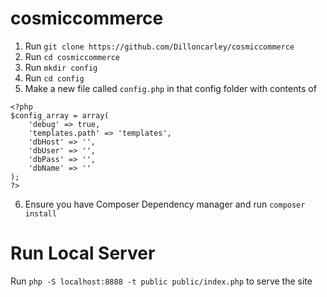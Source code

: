 # cosmiccommerce
1. Run `git clone https://github.com/Dilloncarley/cosmiccommerce`
2. Run `cd cosmiccommerce`
3. Run `mkdir config`
4. Run `cd config`
5. Make a new file called `config.php` in that config folder with contents of 
```
<?php
$config_array = array(
    'debug' => true,
    'templates.path' => 'templates',
    'dbHost' => '',
    'dbUser' => '',
    'dbPass' => '',
    'dbName' => ''
);
?>
```
6. Ensure you have Composer Dependency manager and run `composer install`

# Run Local Server
Run `php -S localhost:8888 -t public public/index.php` to serve the site

